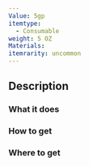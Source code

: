 ```yaml
---
Value: 5gp
itemtype:
  - Consumable
weight: 5 OZ
Materials: 
itemrarity: uncommon
---
```

## Description


### What it does


### How to get


### Where to get


